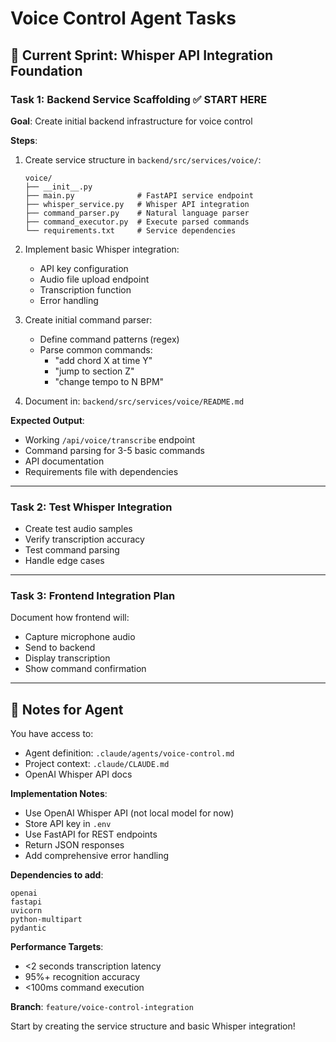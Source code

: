 # Voice Control Agent Tasks

## 🎯 Current Sprint: Whisper API Integration Foundation

### Task 1: Backend Service Scaffolding ✅ START HERE
**Goal**: Create initial backend infrastructure for voice control

**Steps**:
1. Create service structure in `backend/src/services/voice/`:
   ```
   voice/
   ├── __init__.py
   ├── main.py              # FastAPI service endpoint
   ├── whisper_service.py   # Whisper API integration
   ├── command_parser.py    # Natural language parser
   ├── command_executor.py  # Execute parsed commands
   └── requirements.txt     # Service dependencies
   ```

2. Implement basic Whisper integration:
   - API key configuration
   - Audio file upload endpoint
   - Transcription function
   - Error handling

3. Create initial command parser:
   - Define command patterns (regex)
   - Parse common commands:
     - "add chord X at time Y"
     - "jump to section Z"
     - "change tempo to N BPM"

4. Document in: `backend/src/services/voice/README.md`

**Expected Output**:
- Working `/api/voice/transcribe` endpoint
- Command parsing for 3-5 basic commands
- API documentation
- Requirements file with dependencies

---

### Task 2: Test Whisper Integration
- Create test audio samples
- Verify transcription accuracy
- Test command parsing
- Handle edge cases

---

### Task 3: Frontend Integration Plan
Document how frontend will:
- Capture microphone audio
- Send to backend
- Display transcription
- Show command confirmation

---

## 📝 Notes for Agent

You have access to:
- Agent definition: `.claude/agents/voice-control.md`
- Project context: `.claude/CLAUDE.md`
- OpenAI Whisper API docs

**Implementation Notes**:
- Use OpenAI Whisper API (not local model for now)
- Store API key in `.env`
- Use FastAPI for REST endpoints
- Return JSON responses
- Add comprehensive error handling

**Dependencies to add**:
```
openai
fastapi
uvicorn
python-multipart
pydantic
```

**Performance Targets**:
- <2 seconds transcription latency
- 95%+ recognition accuracy
- <100ms command execution

**Branch**: `feature/voice-control-integration`

Start by creating the service structure and basic Whisper integration!